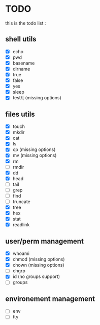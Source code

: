 # TODO
this is the todo list :
## shell utils
- [x] echo
- [x] pwd
- [x] basename
- [x] dirname
- [x] true
- [x] false
- [x] yes
- [x] sleep
- [x] test/[ (missing options)
## files utils
- [x] touch
- [x] mkdir
- [x] cat
- [x] ls
- [x] cp (missing options)
- [x] mv (missing options)
- [x] rm
- [ ] rmdir
- [x] dd
- [x] head
- [ ] tail
- [ ] grep
- [ ] find
- [ ] truncate
- [x] tree
- [x] hex
- [x] stat
- [x] readlink
## user/perm management
- [x] whoami
- [x] chmod (missing options)
- [x] chown (missing options)
- [ ] chgrp
- [x] id    (no groups support)
- [ ] groups
## environement management
- [ ] env
- [ ] tty
